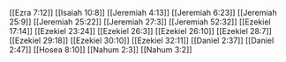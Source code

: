 [[Ezra 7:12]]
[[Isaiah 10:8]]
[[Jeremiah 4:13]]
[[Jeremiah 6:23]]
[[Jeremiah 25:9]]
[[Jeremiah 25:22]]
[[Jeremiah 27:3]]
[[Jeremiah 52:32]]
[[Ezekiel 17:14]]
[[Ezekiel 23:24]]
[[Ezekiel 26:3]]
[[Ezekiel 26:10]]
[[Ezekiel 28:7]]
[[Ezekiel 29:18]]
[[Ezekiel 30:10]]
[[Ezekiel 32:11]]
[[Daniel 2:37]]
[[Daniel 2:47]]
[[Hosea 8:10]]
[[Nahum 2:3]]
[[Nahum 3:2]]
